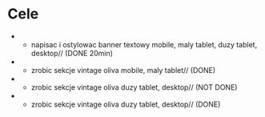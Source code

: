 # Cele #
* - napisac i ostylowac banner textowy mobile, maly tablet, duzy tablet, desktop// (DONE 20min)
* - zrobic sekcje vintage oliva mobile, maly tablet// (DONE)
* - zrobic sekcje vintage oliva duzy tablet, desktop// (NOT DONE)
* - zrobic sekcje vintage oliva duzy tablet, desktop// (DONE)

